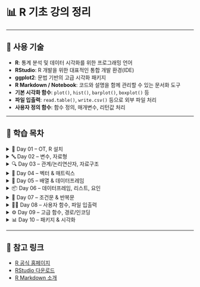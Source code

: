# 📊 R 기초 강의 정리

---

## 🧰 사용 기술

- **R**: 통계 분석 및 데이터 시각화를 위한 프로그래밍 언어  
- **RStudio**: R 개발을 위한 대표적인 통합 개발 환경(IDE)  
- **ggplot2**: 문법 기반의 고급 시각화 패키지  
- **R Markdown / Notebook**: 코드와 설명을 함께 관리할 수 있는 문서화 도구  
- **기본 시각화 함수**: `plot()`, `hist()`, `barplot()`, `boxplot()` 등  
- **파일 입출력**: `read.table()`, `write.csv()` 등으로 외부 파일 처리  
- **사용자 정의 함수**: 함수 정의, 매개변수, 리턴값 처리

---

## 📅 학습 목차

<details>
<summary>📘 Day 01 – OT, R 설치</summary>
<br>
- 작업 환경 구축 (폴더 구조)
- R & RStudio 설치법
- 주석, 수업 방식 및 자료 접근 안내
</details>

<details>
<summary>🔤 Day 02 – 변수, 자료형</summary>
<br>
- 변수 선언 및 작명 규칙
- 주요 자료형 (numeric, character, logical)
- 산술 연산자 및 자료형 확인/변환 함수
</details>

<details>
<summary>🔍 Day 03 – 관계/논리연산자, 자료구조</summary>

- 관계 연산자 (`==`, `!=` 등)
- 논리 연산자 (`&`, `|`, `!`)
- R 기본 자료구조 개요 (vector, matrix 등)
</details>

<details>
<summary>📐 Day 04 – 벡터 & 매트릭스</summary>

- 벡터 생성 및 인덱싱
- 조건에 따른 요소 추출
- 매트릭스 생성과 행/열 요소 접근
</details>

<details>
<summary>🧮 Day 05 – 배열 & 데이터프레임</summary>

- 매트릭스 고급 사용 (rbind, cbind 등)
- 배열 생성 및 구조
- 데이터프레임 개요와 행열 구조 이해
</details>

<details>
<summary>📦 Day 06 – 데이터프레임, 리스트, 요인</summary>

- 데이터프레임 추가/수정/삭제
- 리스트 자료구조 이해
- 요인(factor) 자료형 및 특징
</details>

<details>
<summary>🔁 Day 07 – 조건문 & 반복문</summary>

- if / ifelse / switch 사용법
- for / while / repeat 반복문
- 조건식 활용 예시
</details>

<details>
<summary>🧑‍💻 Day 08 – 사용자 함수, 파일 입출력</summary>

- 사용자 정의 함수 구조
- 매개변수, 리턴값 이해
- 파일 읽기/쓰기 기초
</details>

<details>
<summary>⚙️ Day 09 – 고급 함수, 경로/인코딩</summary>

- 디폴트 & 가변 매개변수 함수
- 절대경로 vs 상대경로
- 파일 인코딩 개념
</details>

<details>
<summary>📊 Day 10 – 패키지 & 시각화</summary>

- 패키지 설치/로드/제거
- 기본 그래프 함수 (`plot`, `barplot`, `boxplot`)
- `ggplot2` 소개 및 기본 사용
</details>

---

## 📌 참고 링크

- [R 공식 홈페이지](https://www.r-project.org/)
- [RStudio 다운로드](https://posit.co/download/rstudio-desktop/)
- [R Markdown 소개](https://bookdown.org/yihui/rmarkdown/notebook.html)

